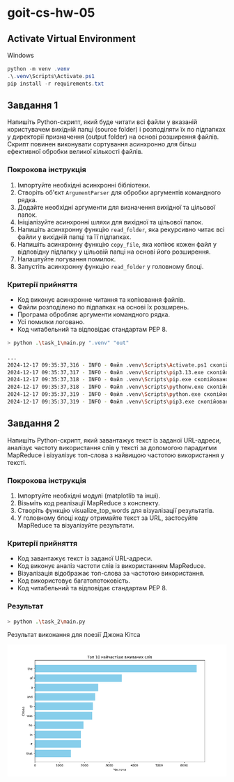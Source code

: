 # goit-cs-hw-05

## Activate Virtual Environment

Windows

```powershell
python -m venv .venv
.\.venv\Scripts\Activate.ps1
pip install -r requirements.txt
```

## Завдання 1

Напишіть Python-скрипт, який буде читати всі файли у вказаній користувачем вихідній папці (source folder) і розподіляти їх по підпапках у директорії призначення (output folder) на основі розширення файлів. Скрипт повинен виконувати сортування асинхронно для більш ефективної обробки великої кількості файлів.



### Покрокова інструкція

1. Імпортуйте необхідні асинхронні бібліотеки.
1. Створіть об'єкт `ArgumentParser` для обробки аргументів командного рядка.
1. Додайте необхідні аргументи для визначення вихідної та цільової папок.
1. Ініціалізуйте асинхронні шляхи для вихідної та цільової папок.
1. Напишіть асинхронну функцію `read_folder`, яка рекурсивно читає всі файли у вихідній папці та її підпапках.
1. Напишіть асинхронну функцію `copy_file`, яка копіює кожен файл у відповідну підпапку у цільовій папці на основі його розширення.
1. Налаштуйте логування помилок.
1. Запустіть асинхронну функцію `read_folder` у головному блоці.


### Критерії прийняття

- Код виконує асинхронне читання та копіювання файлів.
- Файли розподілено по підпапках на основі їх розширень.
- Програма обробляє аргументи командного рядка.
- Усі помилки логовано.
- Код читабельний та відповідає стандартам PEP 8.

```bash
> python .\task_1\main.py ".venv" "out"

...
2024-12-17 09:35:37,316 - INFO - Файл .venv\Scripts\Activate.ps1 скопійовано до out\ps1\Activate.ps1
2024-12-17 09:35:37,317 - INFO - Файл .venv\Scripts\pip3.13.exe скопійовано до out\exe\pip3.13.exe
2024-12-17 09:35:37,318 - INFO - Файл .venv\Scripts\pip.exe скопійовано до out\exe\pip.exe
2024-12-17 09:35:37,318 - INFO - Файл .venv\Scripts\pythonw.exe скопійовано до out\exe\pythonw.exe
2024-12-17 09:35:37,319 - INFO - Файл .venv\Scripts\python.exe скопійовано до out\exe\python.exe
2024-12-17 09:35:37,319 - INFO - Файл .venv\Scripts\pip3.exe скопійовано до out\exe\pip3.exe
```

## Завдання 2

Напишіть Python-скрипт, який завантажує текст із заданої URL-адреси, аналізує частоту використання слів у тексті за допомогою парадигми MapReduce і візуалізує топ-слова з найвищою частотою використання у тексті.


### Покрокова інструкція

1. Імпортуйте необхідні модулі (matplotlib та інші).
1. Візьміть код реалізації MapReduce з конспекту.
1. Створіть функцію visualize_top_words для візуалізації результатів.
1. У головному блоці коду отримайте текст за URL, застосуйте MapReduce та візуалізуйте результати.

### Критерії прийняття

- Код завантажує текст із заданої URL-адреси.
- Код виконує аналіз частоти слів із використанням MapReduce.
- Візуалізація відображає топ-слова за частотою використання.
- Код використовує багатопотоковість.
- Код читабельний та відповідає стандартам PEP 8.

### Результат

```bash
> python .\task_2\main.py
```

Результат виконання для поезії Джона Кітса

![](task_2\Figure_1.png)
